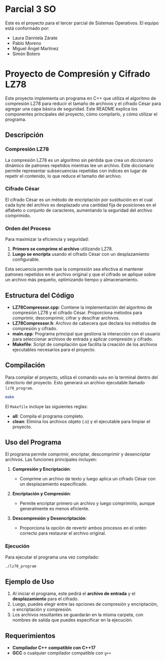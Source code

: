# Parcial 3 SO

Este es el proyecto para el tercer parcial de Sistemas Operativos. El equipo está conformado por:

- Laura Danniela Zárate
- Pablo Moreno
- Miguel Ángel Martínez
- Simón Botero

# Proyecto de Compresión y Cifrado LZ78

Este proyecto implementa un programa en C++ que utiliza el algoritmo de compresión LZ78 para reducir el tamaño de archivos y el cifrado César para agregar una capa básica de seguridad. Este README explica los componentes principales del proyecto, cómo compilarlo, y cómo utilizar el programa.

## Descripción

### Compresión LZ78
La compresión LZ78 es un algoritmo sin pérdida que crea un diccionario dinámico de patrones repetidos mientras lee un archivo. Este diccionario permite representar subsecuencias repetidas con índices en lugar de repetir el contenido, lo que reduce el tamaño del archivo.

### Cifrado César
El cifrado César es un método de encriptación por sustitución en el cual cada byte del archivo es desplazado una cantidad fija de posiciones en el alfabeto o conjunto de caracteres, aumentando la seguridad del archivo comprimido.

### Orden del Proceso
Para maximizar la eficiencia y seguridad:
1. **Primero se comprime el archivo** utilizando LZ78.
2. **Luego se encripta** usando el cifrado César con un desplazamiento configurable.

Esta secuencia permite que la compresión sea efectiva al mantener patrones repetidos en el archivo original y que el cifrado se aplique sobre un archivo más pequeño, optimizando tiempo y almacenamiento.

## Estructura del Código

- **LZ78Compressor.cpp**: Contiene la implementación del algoritmo de compresión LZ78 y el cifrado César. Proporciona métodos para comprimir, descomprimir, cifrar y descifrar archivos.
- **LZ78Compressor.h**: Archivo de cabecera que declara los métodos de compresión y cifrado.
- **main.cpp**: Programa principal que gestiona la interacción con el usuario para seleccionar archivos de entrada y aplicar compresión y cifrado.
- **Makefile**: Script de compilación que facilita la creación de los archivos ejecutables necesarios para el proyecto.

## Compilación

Para compilar el proyecto, utiliza el comando `make` en la terminal dentro del directorio del proyecto. Esto generará un archivo ejecutable llamado `lz78_program`.

```bash
make
```

El `Makefile` incluye las siguientes reglas:

- **all**: Compila el programa completo.
- **clean**: Elimina los archivos objeto (.o) y el ejecutable para limpiar el proyecto.

## Uso del Programa

El programa permite comprimir, encriptar, descomprimir y desencriptar archivos. Las funciones principales incluyen:

1. **Compresión y Encriptación**:
   - Comprime un archivo de texto y luego aplica un cifrado César con un desplazamiento especificado.
   
2. **Encriptación y Compresión**:
   - Permite encriptar primero un archivo y luego comprimirlo, aunque generalmente es menos eficiente.

3. **Descompresión y Desencriptación**:
   - Proporciona la opción de revertir ambos procesos en el orden correcto para restaurar el archivo original.

### Ejecución

Para ejecutar el programa una vez compilado:

```bash
./lz78_program
```

## Ejemplo de Uso

1. Al iniciar el programa, este pedirá el **archivo de entrada** y el **desplazamiento** para el cifrado.
2. Luego, puedes elegir entre las opciones de compresión y encriptación, o encriptación y compresión.
3. Los archivos resultantes se guardarán en la misma carpeta, con nombres de salida que puedes especificar en la ejecución.

## Requerimientos

- **Compilador C++ compatible con C++17**
- **GCC** o cualquier compilador compatible con `g++`
  
